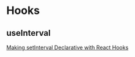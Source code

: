

# Hooks
## useInterval

[Making setInterval Declarative with React Hooks](https://overreacted.io/making-setinterval-declarative-with-react-hooks/)